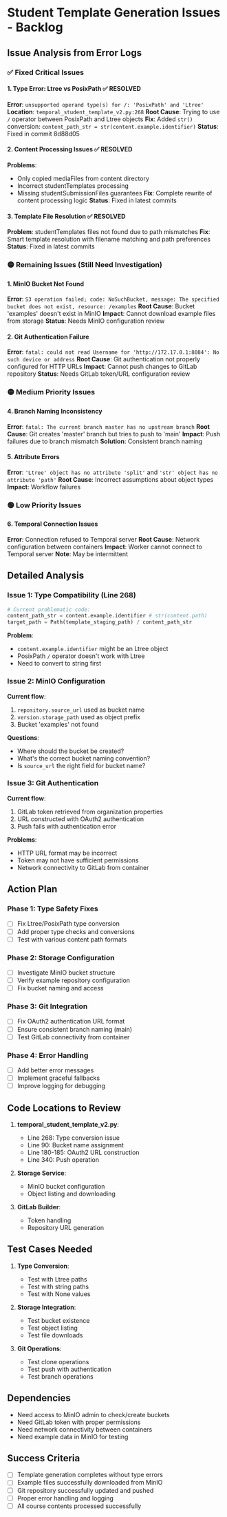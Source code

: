# Student Template Generation Issues - Backlog

## Issue Analysis from Error Logs

### ✅ Fixed Critical Issues

#### 1. Type Error: Ltree vs PosixPath ✅ RESOLVED
**Error**: `unsupported operand type(s) for /: 'PosixPath' and 'Ltree'`
**Location**: `temporal_student_template_v2.py:268`
**Root Cause**: Trying to use `/` operator between PosixPath and Ltree objects
**Fix**: Added `str()` conversion: `content_path_str = str(content.example.identifier)`
**Status**: Fixed in commit 8d88d05

#### 2. Content Processing Issues ✅ RESOLVED
**Problems**: 
- Only copied mediaFiles from content directory
- Incorrect studentTemplates processing
- Missing studentSubmissionFiles guarantees
**Fix**: Complete rewrite of content processing logic
**Status**: Fixed in latest commits

#### 3. Template File Resolution ✅ RESOLVED  
**Problem**: studentTemplates files not found due to path mismatches
**Fix**: Smart template resolution with filename matching and path preferences
**Status**: Fixed in latest commits

### 🟡 Remaining Issues (Still Need Investigation)

#### 1. MinIO Bucket Not Found
**Error**: `S3 operation failed; code: NoSuchBucket, message: The specified bucket does not exist, resource: /examples`
**Root Cause**: Bucket 'examples' doesn't exist in MinIO
**Impact**: Cannot download example files from storage
**Status**: Needs MinIO configuration review

#### 2. Git Authentication Failure
**Error**: `fatal: could not read Username for 'http://172.17.0.1:8084': No such device or address`
**Root Cause**: Git authentication not properly configured for HTTP URLs
**Impact**: Cannot push changes to GitLab repository
**Status**: Needs GitLab token/URL configuration review

### 🟡 Medium Priority Issues

#### 4. Branch Naming Inconsistency
**Error**: `fatal: The current branch master has no upstream branch`
**Root Cause**: Git creates 'master' branch but tries to push to 'main'
**Impact**: Push failures due to branch mismatch
**Solution**: Consistent branch naming

#### 5. Attribute Errors
**Error**: `'Ltree' object has no attribute 'split'` and `'str' object has no attribute 'path'`
**Root Cause**: Incorrect assumptions about object types
**Impact**: Workflow failures

### 🟢 Low Priority Issues

#### 6. Temporal Connection Issues
**Error**: Connection refused to Temporal server
**Root Cause**: Network configuration between containers
**Impact**: Worker cannot connect to Temporal server
**Note**: May be intermittent

## Detailed Analysis

### Issue 1: Type Compatibility (Line 268)
```python
# Current problematic code:
content_path_str = content.example.identifier # str(content.path)
target_path = Path(template_staging_path) / content_path_str
```

**Problem**: 
- `content.example.identifier` might be an Ltree object
- PosixPath `/` operator doesn't work with Ltree
- Need to convert to string first

### Issue 2: MinIO Configuration
**Current flow**:
1. `repository.source_url` used as bucket name
2. `version.storage_path` used as object prefix
3. Bucket 'examples' not found

**Questions**:
- Where should the bucket be created?
- What's the correct bucket naming convention?
- Is `source_url` the right field for bucket name?

### Issue 3: Git Authentication
**Current flow**:
1. GitLab token retrieved from organization properties
2. URL constructed with OAuth2 authentication
3. Push fails with authentication error

**Problems**:
- HTTP URL format may be incorrect
- Token may not have sufficient permissions
- Network connectivity to GitLab from container

## Action Plan

### Phase 1: Type Safety Fixes
- [ ] Fix Ltree/PosixPath type conversion
- [ ] Add proper type checks and conversions
- [ ] Test with various content path formats

### Phase 2: Storage Configuration
- [ ] Investigate MinIO bucket structure
- [ ] Verify example repository configuration
- [ ] Fix bucket naming and access

### Phase 3: Git Integration
- [ ] Fix OAuth2 authentication URL format
- [ ] Ensure consistent branch naming (main)
- [ ] Test GitLab connectivity from container

### Phase 4: Error Handling
- [ ] Add better error messages
- [ ] Implement graceful fallbacks
- [ ] Improve logging for debugging

## Code Locations to Review

1. **temporal_student_template_v2.py**:
   - Line 268: Type conversion issue
   - Line 90: Bucket name assignment
   - Line 180-185: OAuth2 URL construction
   - Line 340: Push operation

2. **Storage Service**:
   - MinIO bucket configuration
   - Object listing and downloading

3. **GitLab Builder**:
   - Token handling
   - Repository URL generation

## Test Cases Needed

1. **Type Conversion**:
   - Test with Ltree paths
   - Test with string paths
   - Test with None values

2. **Storage Integration**:
   - Test bucket existence
   - Test object listing
   - Test file downloads

3. **Git Operations**:
   - Test clone operations
   - Test push with authentication
   - Test branch operations

## Dependencies

- Need access to MinIO admin to check/create buckets
- Need GitLab token with proper permissions
- Need network connectivity between containers
- Need example data in MinIO for testing

## Success Criteria

- [ ] Template generation completes without type errors
- [ ] Example files successfully downloaded from MinIO
- [ ] Git repository successfully updated and pushed
- [ ] Proper error handling and logging
- [ ] All course contents processed successfully